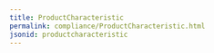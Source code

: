 ```yaml
---
title: ProductCharacteristic
permalink: compliance/ProductCharacteristic.html
jsonid: productcharacteristic
---
```

